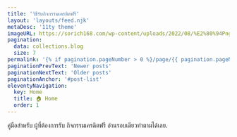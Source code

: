```yaml
---
title: 'วิธีรับกิจกรรมเครดิตฟรี'
layout: 'layouts/feed.njk'
metaDesc: '11ty theme'
imageURL: https://sorich168.com/wp-content/uploads/2022/08/%E2%80%94Pngtree%E2%80%94black-friday-black-gold-metal_931154.jpg
pagination: 
  data: collections.blog
  size: 7
permalink: '{% if pagination.pageNumber > 0 %}/page/{{ pagination.pageNumber }}{% endif %}/index.html'
paginationPrevText: 'Newer posts'
paginationNextText: 'Older posts'
paginationAnchor: '#post-list'
eleventyNavigation:
  key: Home
  title: 🏠 Home
  order: 1
---
```

คู่มือสำหรับ ผู้ที่ต้องการรับ กิจกรรมเครดิตฟรี อ่านรอบเดียวทำตามได้เลย. 
